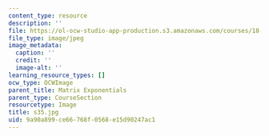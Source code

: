 ```yaml
---
content_type: resource
description: ''
file: https://ol-ocw-studio-app-production.s3.amazonaws.com/courses/18-03sc-differential-equations-fall-2011/9a90a899ce66768f0568e15d90247ac1_s35.jpg
file_type: image/jpeg
image_metadata:
  caption: ''
  credit: ''
  image-alt: ''
learning_resource_types: []
ocw_type: OCWImage
parent_title: Matrix Exponentials
parent_type: CourseSection
resourcetype: Image
title: s35.jpg
uid: 9a90a899-ce66-768f-0568-e15d90247ac1
---
```

